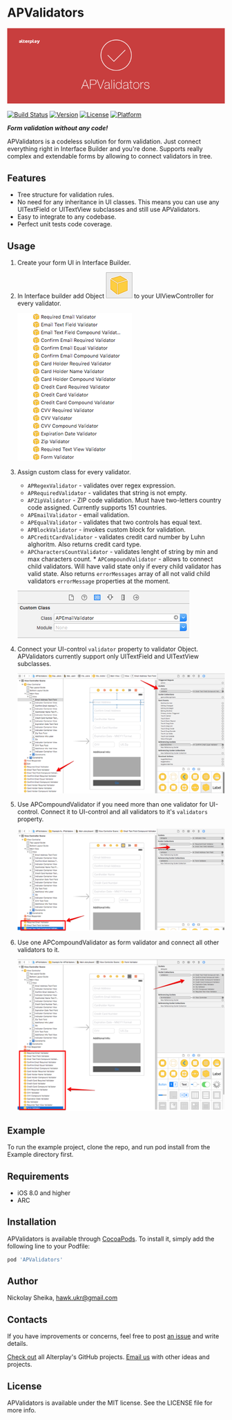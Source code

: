 # APValidators

![APValidators](/images/apvalidators_cover.png)

[![Build Status](https://www.bitrise.io/app/c310b69440b5dc74.svg?token=MYgb5mr11INehfMT5USCTg&branch=master)](https://www.bitrise.io/app/c310b69440b5dc74)
[![Version](https://img.shields.io/cocoapods/v/APValidators.svg?style=flat)](http://cocoapods.org/pods/APValidators)
[![License](https://img.shields.io/cocoapods/l/APValidators.svg?style=flat)](http://cocoapods.org/pods/APValidators)
[![Platform](https://img.shields.io/cocoapods/p/APValidators.svg?style=flat)](http://cocoapods.org/pods/APValidators)

***Form validation without any code!***

APValidators is a codeless solution for form validation. Just connect everything right in Interface Builder and you're done. Supports really complex and extendable forms by allowing to connect validators in tree.

## Features
* Tree structure for validation rules. 
* No need for any inheritance in UI classes. This means you can use any UITextField or UITextView subclasses and still use APValidators.
* Easy to integrate to any codebase. 
* Perfect unit tests code coverage.

## Usage

1. Create your form UI in Interface Builder.
2. In Interface builder add Object ![Object](/images//ib-object.png) to your UIViewController for every validator. 

    ![Validators](/images/validators.png)
3. Assign custom class for every validator. 

    * `APRegexValidator` - validates over regex expression.
    * `APRequiredValidator` - validates that string is not empty.
    * `APZipValidator` - ZIP code validation. Must have two-letters country code assigned. Currently supports 151 countries.
    * `APEmailValidator` - email validation.
    * `APEqualValidator` - validates that two controls has equal text.
    * `APBlockValidator` - invokes custom block for validation.
    * `APCreditCardValidator` - validates credit card number by Luhn alghoritm. Also returns credit card type.
    * `APCharactersCountValidator` - validates lenght of string by min and max characters count. * `APCompoundValidator` - allows to connect child validators. Will have valid state only if every child validator has valid state. Also returns `errorMessages` array of all not valid child validators `errorMessage` properties at the moment. 

    ![Assign subclass](/images/assign-class.png)
4. Connect your UI-control `validator` property to validator Object. APValidators currently support only UITextField and UITextView subclasses. 

    ![Connect validator](/images/connect-validator.png)
5. Use APCompoundValidator if you need more than one validator for UI-control. Connect it to UI-control and all validators to it's `validators` property. 

    ![Compound validator](/images/compound-validator.png)
6. Use one APCompoundValidator as form validator and connect all other validators to it. 

    ![Form validator](/images/form-validator.png)

## Example

To run the example project, clone the repo, and run pod install from the Example directory first.

## Requirements

- iOS 8.0 and higher
- ARC

## Installation

APValidators is available through [CocoaPods](http://cocoapods.org). To install
it, simply add the following line to your Podfile:

```ruby
pod 'APValidators'
```

## Author

Nickolay Sheika, hawk.ukr@gmail.com

## Contacts

If you have improvements or concerns, feel free to post [an issue](https://github.com/Alterplay/APAddressBook/issues) and write details.

[Check out](https://github.com/Alterplay) all Alterplay's GitHub projects.
[Email us](mailto:hello@alterplay.com?subject=From%20GitHub%20APValidators) with other ideas and projects.

## License

APValidators is available under the MIT license. See the LICENSE file for more info.

